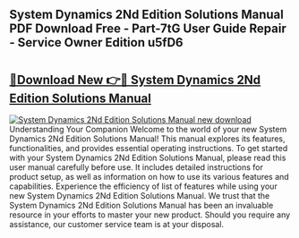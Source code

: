 ## System Dynamics 2Nd Edition Solutions Manual PDF Download Free - Part-7tG User Guide Repair - Service Owner Edition u5fD6

# <h2><a href="http://bc67990.oget.top/?id=System+Dynamics+2Nd+Edition+Solutions+Manual">🔗Download New 👉🔴 System Dynamics 2Nd Edition Solutions Manual</a></h2>

[![System Dynamics 2Nd Edition Solutions Manual new download](https://i.imgur.com/5g1atiW.png)](http://bc67990.oget.top/?id=System+Dynamics+2Nd+Edition+Solutions+Manual)
Understanding Your Companion Welcome to the world of your new System Dynamics 2Nd Edition Solutions Manual! This manual explores its features, functionalities, and provides essential operating instructions. To get started with your System Dynamics 2Nd Edition Solutions Manual, please read this user manual carefully before use. It includes detailed instructions for product setup, as well as information on how to use its various features and capabilities. Experience the efficiency of list of features while using your new System Dynamics 2Nd Edition Solutions Manual. We trust that the System Dynamics 2Nd Edition Solutions Manual has been an invaluable resource in your efforts to master your new product. Should you require any assistance, our customer service team is at your disposal.
